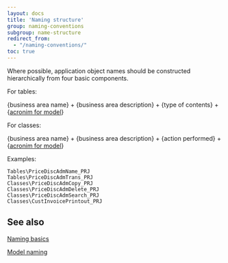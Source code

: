 ```yaml
---
layout: docs
title: 'Naming structure'
group: naming-conventions
subgroup: name-structure
redirect_from:
  - "/naming-conventions/"
toc: true
---
```


Where possible, application object names should be constructed hierarchically from four basic components.

For tables:

{business area name} + {business area description} + {type of contents} + {[acronim for model](model-naming.md)}

For classes:

{business area name} + {business area description} + {action performed} + {[acronim for model](model-naming.md)}


Examples:

```
Tables\PriceDiscAdmName_PRJ
Tables\PriceDiscAdmTrans_PRJ
Classes\PriceDiscAdmCopy_PRJ
Classes\PriceDiscAdmDelete_PRJ
Classes\PriceDiscAdmSearch_PRJ
Classes\CustInvoicePrintout_PRJ
```

## See also

[Naming basics](naming-basics.md)

[Model naming](model-naming.md)
